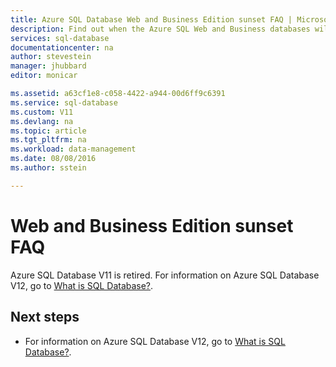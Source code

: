 ```yaml
---
title: Azure SQL Database Web and Business Edition sunset FAQ | Microsoft Docs
description: Find out when the Azure SQL Web and Business databases will be retired and learn about the features and functionality of the new service tiers.
services: sql-database
documentationcenter: na
author: stevestein
manager: jhubbard
editor: monicar

ms.assetid: a63cf1e8-c058-4422-a944-00d6ff9c6391
ms.service: sql-database
ms.custom: V11
ms.devlang: na
ms.topic: article
ms.tgt_pltfrm: na
ms.workload: data-management
ms.date: 08/08/2016
ms.author: sstein

---
```

# Web and Business Edition sunset FAQ
Azure SQL Database V11 is retired. For information on Azure SQL Database V12, go to [What is SQL Database?](sql-database-technical-overview.md).

## Next steps

* For information on Azure SQL Database V12, go to [What is SQL Database?](sql-database-technical-overview.md).